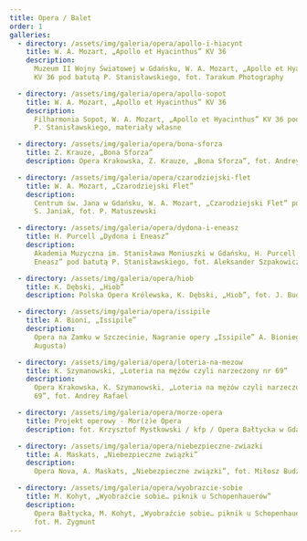 ```yaml
---
title: Opera / Balet
order: 1
galleries:
  - directory: /assets/img/galeria/opera/apollo-i-hiacynt
    title: W. A. Mozart, „Apollo et Hyacinthus” KV 36
    description:
      Muzeum II Wojny Światowej w Gdańsku, W. A. Mozart, „Apollo et Hyacinthus”
      KV 36 pod batutą P. Stanisławskiego, fot. Tarakum Photography

  - directory: /assets/img/galeria/opera/apollo-sopot
    title: W. A. Mozart, „Apollo et Hyacinthus” KV 36
    description:
      Filharmonia Sopot, W. A. Mozart, „Apollo et Hyacinthus” KV 36 pod batutą
      P. Stanisławskiego, materiały własne

  - directory: /assets/img/galeria/opera/bona-sforza
    title: Z. Krauze, „Bona Sforza”
    description: Opera Krakowska, Z. Krauze, „Bona Sforza”, fot. Andrey Rafael

  - directory: /assets/img/galeria/opera/czarodziejski-flet
    title: W. A. Mozart, „Czarodziejski Flet”
    description:
      Centrum św. Jana w Gdańsku, W. A. Mozart, „Czarodziejski Flet” pod batutą
      S. Janiak, fot. P. Matuszewski

  - directory: /assets/img/galeria/opera/dydona-i-eneasz
    title: H. Purcell „Dydona i Eneasz”
    description:
      Akademia Muzyczna im. Stanisława Moniuszki w Gdańsku, H. Purcell „Dydona i
      Eneasz” pod batutą P. Stanisławskiego, fot. Aleksander Szpakowicz

  - directory: /assets/img/galeria/opera/hiob
    title: K. Dębski, „Hiob”
    description: Polska Opera Królewska, K. Dębski, „Hiob”, fot. J. Budzyński

  - directory: /assets/img/galeria/opera/issipile
    title: A. Bioni, „Issipile”
    description:
      Opera na Zamku w Szczecinie, Nagranie opery „Issipile” A. Bioniego (Ars
      Augusta)

  - directory: /assets/img/galeria/opera/loteria-na-mezow
    title: K. Szymanowski, „Loteria na mężów czyli narzeczony nr 69”
    description:
      Opera Krakowska, K. Szymanowski, „Loteria na mężów czyli narzeczony nr
      69”, fot. Andrey Rafael

  - directory: /assets/img/galeria/opera/morze-opera
    title: Projekt operowy - Mor(ż)e Opera
    description: fot. Krzysztof Mystkowski / kfp / Opera Bałtycka w Gdańsku

  - directory: /assets/img/galeria/opera/niebezpieczne-zwiazki
    title: A. Maskats, „Niebezpieczne związki”
    description:
      Opera Nova, A. Maskats, „Niebezpieczne związki”, fot. Miłosz Budzyński

  - directory: /assets/img/galeria/opera/wyobrazcie-sobie
    title: M. Kohyt, „Wyobraźcie sobie… piknik u Schopenhauerów”
    description:
      Opera Bałtycka, M. Kohyt, „Wyobraźcie sobie… piknik u Schopenhauerów”,
      fot. M. Zygmunt
---
```

